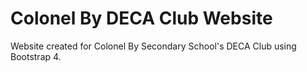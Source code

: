 # Colonel By DECA Club Website
Website created for Colonel By Secondary School's DECA Club using Bootstrap 4.


